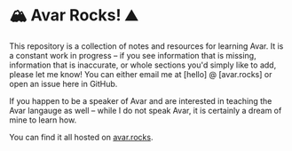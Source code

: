 # 🏔 Avar Rocks! ⛰

This repository is a collection of notes and resources for learning Avar. It is a constant work in progress – if you see information that is missing, information that is inaccurate, or whole sections you'd simply like to add, please let me know! You can either email me at [hello] @ [avar.rocks] or open an issue here in GitHub.

If you happen to be a speaker of Avar and are interested in teaching the Avar langauge as well – while I do not speak Avar, it is certainly a dream of mine to learn how.

You can find it all hosted on [avar.rocks](avar.rocks).